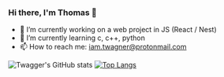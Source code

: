 ### Hi there, I'm Thomas 👋

- 🔭 I’m currently working on a web project in JS (React / Nest)
- 🌱 I’m currently learning c, c++, python
- 📫 How to reach me: iam.twagner@protonmail.com

![Twagger's GitHub stats](https://github-readme-stats.vercel.app/api?username=twagger&show_icons=true&theme=default&hide=contribs)
[![Top Langs](https://github-readme-stats.vercel.app/api/top-langs/?username=twagger&layout=compact)](https://github.com/anuraghazra/github-readme-stats)
